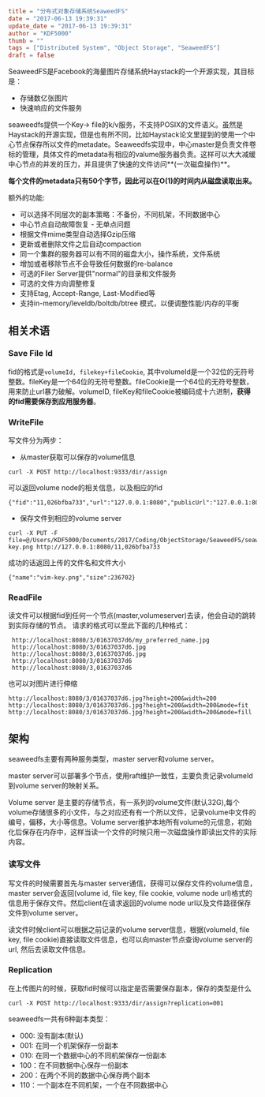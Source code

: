 ```toml
title = "分布式对象存储系统SeaweedFS"
date = "2017-06-13 19:39:31"
update_date = "2017-06-13 19:39:31"
author = "KDF5000"
thumb = ""
tags = ["Distributed System", "Object Storage", "SeaweedFS"]
draft = false
```
SeaweedFS是Facebook的海量图片存储系统Haystack的一个开源实现，其目标是：
- 存储数亿张图片
- 快速响应的文件服务

seaweedfs提供一个Key-> file的k/v服务，不支持POSIX的文件语义。虽然是Haystack的开源实现，但是也有所不同，比如Haystack论文里提到的使用一个中心节点保存所以文件的metadate。Seaweedfs实现中，中心master是负责文件卷标的管理，具体文件的metadata有相应的valume服务器负责。这样可以大大减缓中心节点的并发的压力，并且提供了快速的文件访问**(一次磁盘操作)**。
<!--more -->
**每个文件的metadata只有50个字节，因此可以在O(1)的时间内从磁盘读取出来。**

额外的功能:
* 可以选择不同层次的副本策略：不备份，不同机架，不同数据中心
* 中心节点自动故障恢复 - 无单点问题
* 根据文件mime类型自动选择Gzip压缩
* 更新或者删除文件之后自动compaction
* 同一个集群的服务器可以有不同的磁盘大小，操作系统，文件系统
* 增加或者移除节点不会导致任何数据的re-balance
* 可选的Filer Server提供"normal"的目录和文件服务
* 可选的文件方向调整修复
* 支持Etag, Accept-Range, Last-Modified等
* 支持in-memory/leveldb/boltdb/btree 模式，以便调整性能/内存的平衡

## 相关术语
### Save File Id
fid的格式是`volumeId, filekey+fileCookie`, 其中volumeId是一个32位的无符号整数。fileKey是一个64位的无符号整数。fileCookie是一个64位的无符号整数，用来防止url暴力破解。volumeID, fileKey和fileCookie被编码成十六进制，**获得的fid需要保存到应用服务器**。

### WriteFile
写文件分为两步：
* 从master获取可以保存的volume信息
```shell
curl -X POST http://localhost:9333/dir/assign
```
可以返回volume node的相关信息，以及相应的fid
```shell
{"fid":"11,026bfba733","url":"127.0.0.1:8080","publicUrl":"127.0.0.1:8080","count":1}
```
* 保存文件到相应的volume server
```shell
curl -X PUT -F file=@/Users/KDF5000/Documents/2017/Coding/ObjectStorage/SeaweedFS/seaweedfs/weed/vim-key.png http://127.0.0.1:8080/11,026bfba733 
```
成功的话返回上传的文件名和文件大小
```
{"name":"vim-key.png","size":236702}
```

### ReadFile
读文件可以根据fid到任何一个节点(master,volumeserver)去读，他会自动的跳转到实际存储的节点。
请求的格式可以至此下面的几种格式：
```
 http://localhost:8080/3/01637037d6/my_preferred_name.jpg
 http://localhost:8080/3/01637037d6.jpg
 http://localhost:8080/3,01637037d6.jpg
 http://localhost:8080/3/01637037d6
 http://localhost:8080/3,01637037d6
```
也可以对图片进行伸缩
```
http://localhost:8080/3/01637037d6.jpg?height=200&width=200
http://localhost:8080/3/01637037d6.jpg?height=200&width=200&mode=fit
http://localhost:8080/3/01637037d6.jpg?height=200&width=200&mode=fill
```

## 架构
seaweedfs主要有两种服务类型，master server和volume server。

master server可以部署多个节点，使用raft维护一致性，主要负责记录volumeId到volume server的映射关系。

Volume server 是主要的存储节点，有一系列的volume文件(默认32G),每个volume存储很多的小文件，与之对应还有有一个所以文件，记录volume中文件的编号，偏移，大小等信息。Volume server维护本地所有volume的元信息，初始化后保存在内存中，这样当读一个文件的时候只用一次磁盘操作即读出文件的实际内容。

### 读写文件
写文件的时候需要首先与master server通信，获得可以保存文件的volume信息，master server会返回(volume id, file key, file cookie, volume node url)格式的信息用于保存文件。然后client在请求返回的volume node url以及文件路径保存文件到volume server。

读文件时候client可以根据之前记录的volume server信息，根据(volumeId, file key, file cookie)直接读取文件信息，也可以向master节点查询volume server的url, 然后去读取文件信息。

### Replication
在上传图片的时候，获取fid时候可以指定是否需要保存副本，保存的类型是什么
```
curl -X POST http://localhost:9333/dir/assign?replication=001
```
seaweedfs一共有6种副本类型：
* 000: 没有副本(默认)
* 001: 在同一个机架保存一份副本
* 010: 在同一个数据中心的不同机架保存一份副本
* 100：在不同数据中心保存一份副本
* 200：在两个不同的数据中心保存两个副本
* 110：一个副本在不同机架，一个在不同数据中心
